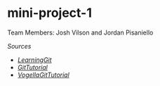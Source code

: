 # mini-project-1

Team Members: Josh Vilson and Jordan Pisaniello

_*Sources*_
   * [_LearningGit_](https://www.w3docs.com/learn-git.html)
   * [_GitTutorial_](https://git-scm.com/docs/gittutorial)
   * [_VogellaGitTutorial_](https://www.vogella.com/tutorials/Git/article.html) 